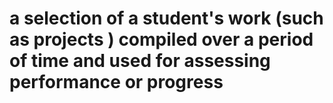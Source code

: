 #  a selection of a student's work (such as projects ) compiled over a period of time and used for assessing performance or progress
